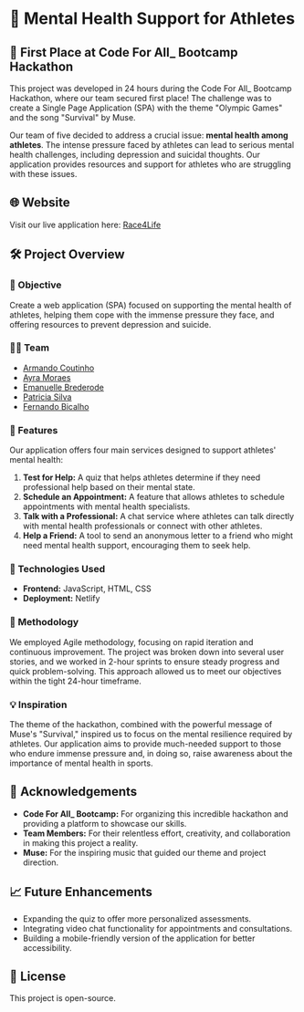 # 🏅 Mental Health Support for Athletes

## 🥇 First Place at Code For All_ Bootcamp Hackathon

This project was developed in 24 hours during the Code For All_ Bootcamp Hackathon, where our team secured first place! The challenge was to create a Single Page Application (SPA) with the theme "Olympic Games" and the song "Survival" by Muse.

Our team of five decided to address a crucial issue: **mental health among athletes**. The intense pressure faced by athletes can lead to serious mental health challenges, including depression and suicidal thoughts. Our application provides resources and support for athletes who are struggling with these issues.

## 🌐 Website

Visit our live application here: [Race4Life](https://race4life.netlify.app)

## 🛠️ Project Overview

### 🎯 Objective

Create a web application (SPA) focused on supporting the mental health of athletes, helping them cope with the immense pressure they face, and offering resources to prevent depression and suicide.

### 👨‍💻 Team

- [Armando Coutinho](https://github.com/ArmandoCoutinho)
- [Ayra Moraes](https://github.com/ayramoraes)
- [Emanuelle Brederode](https://github.com/manubrederode)
- [Patricia Silva](https://github.com/patr-silva)
- [Fernando Bicalho](https://github.com/fmbicalho)

### 🌟 Features

Our application offers four main services designed to support athletes' mental health:

1. **Test for Help:** A quiz that helps athletes determine if they need professional help based on their mental state.
2. **Schedule an Appointment:** A feature that allows athletes to schedule appointments with mental health specialists.
3. **Talk with a Professional:** A chat service where athletes can talk directly with mental health professionals or connect with other athletes.
4. **Help a Friend:** A tool to send an anonymous letter to a friend who might need mental health support, encouraging them to seek help.

### 🧩 Technologies Used

- **Frontend:** JavaScript, HTML, CSS
- **Deployment:** Netlify

### 🚀 Methodology

We employed Agile methodology, focusing on rapid iteration and continuous improvement. The project was broken down into several user stories, and we worked in 2-hour sprints to ensure steady progress and quick problem-solving. This approach allowed us to meet our objectives within the tight 24-hour timeframe.

### 💡 Inspiration

The theme of the hackathon, combined with the powerful message of Muse's "Survival," inspired us to focus on the mental resilience required by athletes. Our application aims to provide much-needed support to those who endure immense pressure and, in doing so, raise awareness about the importance of mental health in sports.

## 🎉 Acknowledgements

- **Code For All_ Bootcamp:** For organizing this incredible hackathon and providing a platform to showcase our skills.
- **Team Members:** For their relentless effort, creativity, and collaboration in making this project a reality.
- **Muse:** For the inspiring music that guided our theme and project direction.

## 📈 Future Enhancements

- Expanding the quiz to offer more personalized assessments.
- Integrating video chat functionality for appointments and consultations.
- Building a mobile-friendly version of the application for better accessibility.

## 📜 License

This project is open-source.
